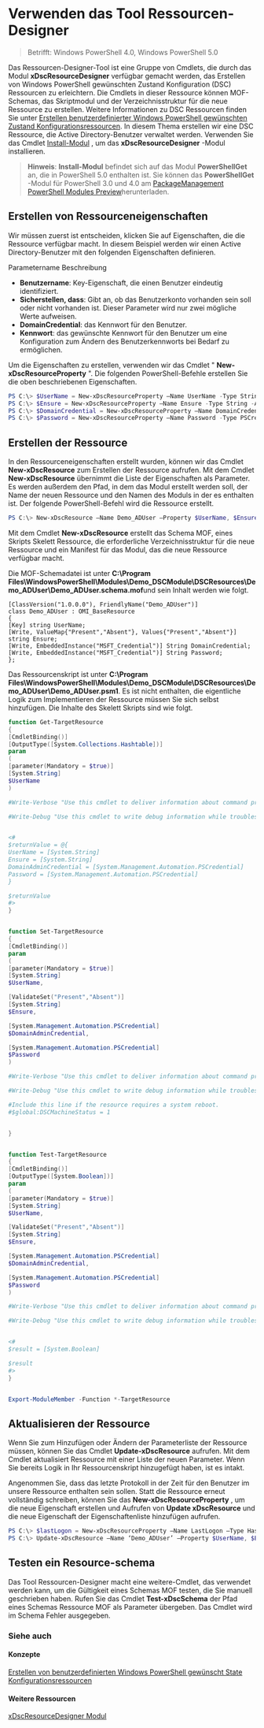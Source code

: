 # Verwenden das Tool Ressourcen-Designer

> Betrifft: Windows PowerShell 4.0, Windows PowerShell 5.0

Das Ressourcen-Designer-Tool ist eine Gruppe von Cmdlets, die durch das Modul **xDscResourceDesigner** verfügbar gemacht werden, das Erstellen von Windows PowerShell gewünschten Zustand Konfiguration (DSC) Ressourcen zu erleichtern. Die Cmdlets in dieser Ressource können MOF-Schemas, das Skriptmodul und der Verzeichnisstruktur für die neue Ressource zu erstellen. Weitere Informationen zu DSC Ressourcen finden Sie unter [Erstellen benutzerdefinierter Windows PowerShell gewünschten Zustand Konfigurationsressourcen](authoringResource.md).
In diesem Thema erstellen wir eine DSC Ressource, die Active Directory-Benutzer verwaltet werden.
Verwenden Sie das Cmdlet [Install-Modul](https://technet.microsoft.com/en-us/library/dn807162.aspx) , um das **xDscResourceDesigner** -Modul installieren.

>**Hinweis**: **Install-Modul** befindet sich auf das Modul **PowerShellGet** an, die in PowerShell 5.0 enthalten ist. Sie können das **PowerShellGet** -Modul für PowerShell 3.0 und 4.0 am [PackageManagement PowerShell Modules Preview](https://www.microsoft.com/en-us/download/details.aspx?id=49186)herunterladen.

## Erstellen von Ressourceneigenschaften
Wir müssen zuerst ist entscheiden, klicken Sie auf Eigenschaften, die die Ressource verfügbar macht. In diesem Beispiel werden wir einen Active Directory-Benutzer mit den folgenden Eigenschaften definieren.
 
Parametername Beschreibung
* **Benutzername**: Key-Eigenschaft, die einen Benutzer eindeutig identifiziert.
* **Sicherstellen, dass**: Gibt an, ob das Benutzerkonto vorhanden sein soll oder nicht vorhanden ist. Dieser Parameter wird nur zwei mögliche Werte aufweisen.
* **DomainCredential**: das Kennwort für den Benutzer.
* **Kennwort**: das gewünschte Kennwort für den Benutzer um eine Konfiguration zum Ändern des Benutzerkennworts bei Bedarf zu ermöglichen.

Um die Eigenschaften zu erstellen, verwenden wir das Cmdlet " **New-xDscResourceProperty** ". Die folgenden PowerShell-Befehle erstellen Sie die oben beschriebenen Eigenschaften.

```powershell
PS C:\> $UserName = New-xDscResourceProperty –Name UserName -Type String -Attribute Key
PS C:\> $Ensure = New-xDscResourceProperty –Name Ensure -Type String -Attribute Write –ValidateSet “Present”, “Absent”
PS C:\> $DomainCredential = New-xDscResourceProperty –Name DomainCredential-Type PSCredential -Attribute Write
PS C:\> $Password = New-xDscResourceProperty –Name Password -Type PSCredential -Attribute Write
```

## Erstellen der Ressource

In den Ressourceneigenschaften erstellt wurden, können wir das Cmdlet **New-xDscResource** zum Erstellen der Ressource aufrufen. Mit dem Cmdlet **New-xDscResource** übernimmt die Liste der Eigenschaften als Parameter. Es werden außerdem den Pfad, in dem das Modul erstellt werden soll, der Name der neuen Ressource und den Namen des Moduls in der es enthalten ist. Der folgende PowerShell-Befehl wird die Ressource erstellt.

```powershell
PS C:\> New-xDscResource –Name Demo_ADUser –Property $UserName, $Ensure, $DomainCredential, $Password –Path ‘C:\Program Files\WindowsPowerShell\Modules’ –ModuleName Demo_DSCModule
```

Mit dem Cmdlet **New-xDscResource** erstellt das Schema MOF, eines Skripts Skelett Ressource, die erforderliche Verzeichnisstruktur für die neue Ressource und ein Manifest für das Modul, das die neue Ressource verfügbar macht.

Die MOF-Schemadatei ist unter **C:\Program Files\WindowsPowerShell\Modules\Demo_DSCModule\DSCResources\Demo_ADUser\Demo_ADUser.schema.mof**und sein Inhalt werden wie folgt.

```
[ClassVersion("1.0.0.0"), FriendlyName("Demo_ADUser")]
class Demo_ADUser : OMI_BaseResource
{
[Key] string UserName;
[Write, ValueMap{"Present","Absent"}, Values{"Present","Absent"}] string Ensure;
[Write, EmbeddedInstance("MSFT_Credential")] String DomainCredential;
[Write, EmbeddedInstance("MSFT_Credential")] String Password;
};
```

Das Ressourcenskript ist unter **C:\Program Files\WindowsPowerShell\Modules\Demo_DSCModule\DSCResources\Demo_ADUser\Demo_ADUser.psm1**. Es ist nicht enthalten, die eigentliche Logik zum Implementieren der Ressource müssen Sie sich selbst hinzufügen. Die Inhalte des Skelett Skripts sind wie folgt.

```powershell
function Get-TargetResource
{
[CmdletBinding()]
[OutputType([System.Collections.Hashtable])]
param
(
[parameter(Mandatory = $true)]
[System.String]
$UserName
)

#Write-Verbose "Use this cmdlet to deliver information about command processing."

#Write-Debug "Use this cmdlet to write debug information while troubleshooting."


<#
$returnValue = @{
UserName = [System.String]
Ensure = [System.String]
DomainAdminCredential = [System.Management.Automation.PSCredential]
Password = [System.Management.Automation.PSCredential]
}

$returnValue
#>
}


function Set-TargetResource
{
[CmdletBinding()]
param
(
[parameter(Mandatory = $true)]
[System.String]
$UserName,

[ValidateSet("Present","Absent")]
[System.String]
$Ensure,

[System.Management.Automation.PSCredential]
$DomainAdminCredential,

[System.Management.Automation.PSCredential]
$Password
)

#Write-Verbose "Use this cmdlet to deliver information about command processing."

#Write-Debug "Use this cmdlet to write debug information while troubleshooting."

#Include this line if the resource requires a system reboot.
#$global:DSCMachineStatus = 1


}


function Test-TargetResource
{
[CmdletBinding()]
[OutputType([System.Boolean])]
param
(
[parameter(Mandatory = $true)]
[System.String]
$UserName,

[ValidateSet("Present","Absent")]
[System.String]
$Ensure,

[System.Management.Automation.PSCredential]
$DomainAdminCredential,

[System.Management.Automation.PSCredential]
$Password
)

#Write-Verbose "Use this cmdlet to deliver information about command processing."

#Write-Debug "Use this cmdlet to write debug information while troubleshooting."


<#
$result = [System.Boolean]

$result
#>
}


Export-ModuleMember -Function *-TargetResource
```

## Aktualisieren der Ressource

Wenn Sie zum Hinzufügen oder Ändern der Parameterliste der Ressource müssen, können Sie das Cmdlet **Update-xDscResource** aufrufen. Mit dem Cmdlet aktualisiert Ressource mit einer Liste der neuen Parameter. Wenn Sie bereits Logik in Ihr Ressourcenskript hinzugefügt haben, ist es intakt.

Angenommen Sie, dass das letzte Protokoll in der Zeit für den Benutzer im unsere Ressource enthalten sein sollen. Statt die Ressource erneut vollständig schreiben, können Sie das **New-xDscResourceProperty** , um die neue Eigenschaft erstellen und Aufrufen von **Update xDscResource** und die neue Eigenschaft der Eigenschaftenliste hinzufügen aufrufen.

```powershell
PS C:\> $lastLogon = New-xDscResourceProperty –Name LastLogon –Type Hashtable –Attribute Write –Description “For mapping users to their last log on time”
PS C:\> Update-xDscResource –Name ‘Demo_ADUser’ –Property $UserName, $Ensure, $DomainCredential, $Password, $lastLogon -Force
```

## Testen ein Resource-schema

Das Tool Ressourcen-Designer macht eine weitere-Cmdlet, das verwendet werden kann, um die Gültigkeit eines Schemas MOF testen, die Sie manuell geschrieben haben. Rufen Sie das Cmdlet **Test-xDscSchema** der Pfad eines Schemas Ressource MOF als Parameter übergeben. Das Cmdlet wird im Schema Fehler ausgegeben.

### Siehe auch

#### Konzepte
[Erstellen von benutzerdefinierten Windows PowerShell gewünscht State Konfigurationsressourcen](authoringResource.md)

#### Weitere Ressourcen
[xDscResourceDesigner Modul](https://powershellgallery.com/packages/xDscResourceDesigner)

